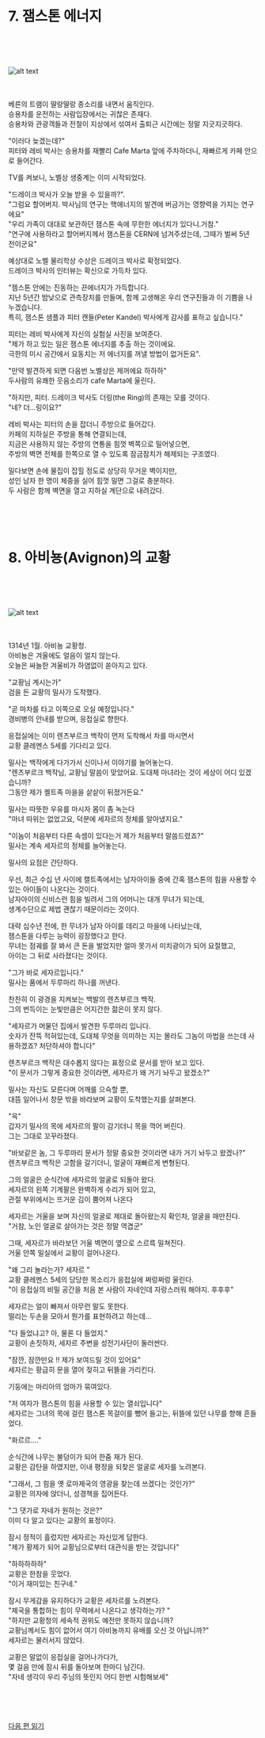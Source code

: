 # 7. 잼스톤 에너지 <br>
<br><br><br>

![alt text](images/ch-01-03-Bern.png)
<br><br><br>

베른의 트램이 딸랑딸랑 종소리를 내면서 움직인다. <br>
승용차를 운전하는 사람입장에서는 귀찮은 존재다.  <br>
승용차와 관광객들과 전철이 지상에서 섞여서 출퇴근 시간에는 정말 지긋지긋하다.  <br>

"이러다 늦겠는데?" <br>
피터와 레비 박사는 승용차를 재빨리 Cafe Marta 앞에 주차하더니, 재빠르게 카페 안으로 들어간다. <br>

TV를 켜보니, 노벨상 생중계는 이미 시작되었다.  <br>

"드레이크 박사가 오늘 받을 수 있을까?".<br>
"그럼요 할어버지. 박사님의 연구는 핵에너지의 발견에 버금가는 영향력을 가지는 연구에요" <br>
"우리 가족이 대대로 보관하던 잼스톤 속에 무한한 에너지가 있다니.거참." <br>
"연구에 사용하라고 할어버지께서 잼스톤을 CERN에 넘겨주셨는데, 그때가 벌써 5년 전이군요" <br>

예상대로 노벨 물리학상 수상은 드레이크 박사로 확정되었다. <br>
드레이크 박사의 인터뷰는 확신으로 가득차 있다.  <br>

"젬스톤 안에는 진동하는 끈에너지가 가득합니다. <br>
지난 5년간 밤낮으로 관측장치를 만들며, 함께 고생해온 우리 연구진들과 이 기쁨을 나누겠습니다. <br>
특히, 잼스톤 샘플과  피터 캔들(Peter Kandel) 박사에게 감사를 표하고 싶습니다." <br>

피터는 레비 박사에게 자신의 실험실 사진을 보여준다.  <br>
"제가 하고 있는 일은 잼스톤 에너지를 추출 하는 것이에요. <br>
극한의 미시 공간에서 요동치는 저 에너지를 꺼낼 방법이 없거든요".<br>

"만약 발견하게 되면 다음번 노벨상은 제꺼에요 하하하"  <br>
두사람의 유쾌한 웃음소리가 cafe Marta에 울린다.  <br>

"하지만, 피터. 드레이크 박사도 더링(the Ring)의 존재는 모를 것이다. <br>
"네? 더...링이요?" <br>

레비 박사는 피터의 손을 잡더니 주방으로 들어갔다. <br>
카페의 지하실은 주방을 통해 연결되는데, <br>
지금은 사용하지 않는 주방의 연통을 힘껏 벽쪽으로 밀어넣으면, <br>
주방의 벽면 전체를 한쪽으로 열 수 있도록 잠금잠치가 해제되는 구조였다. <br>

밀다보면 손에 물집이 잡힐 정도로 상당히 무거운 벽이지만,<br> 
성인 남자 한 명이 체중을 실어 힘껏 밀면 그걸로 충분하다. <br>
두 사람은 함께 벽면을 열고 지하실 계단으로 내려갔다. <br>

<br><br><br>

# 8. 아비뇽(Avignon)의 교황 <br>
<br><br><br>

![alt text](images/ch-01-03-Agvignon.webp)
<br><br><br>

1314년 1월. 아비뇽 교황청.<br>
아비뇽은 겨울에도 얼음이 얼지 않는다. <br>
오늘은 싸늘한 겨울비가 하염없이 쏟아지고 있다. <br>

"교황님 계시는가"<br>
검을 든 교황의 밀사가 도착했다.<br>

"곧 마차를 타고 이쪽으로 오실 예정입니다."<br>
경비병의 안내를 받으며, 응접실로 향한다.<br>

응접실에는 이미 렌츠부르크 백작이 먼저 도착해서 차를 마시면서<br>
교황 클레멘스 5세를 기다리고 있다.<br>

밀사는 백작에게 다가가서 신이나서 이야기를 늘어놓는다. <br>
"렌츠부르크 백작님, 교황님 말씀이 맞았어요. 도대체 마녀라는 것이 세상이 어디 있겠습니까? <br>
그동안 제가 켈트족 마을을 샅샅이 뒤졌거든요."<br>

밀사는 따뜻한 우유를 마시자 몸이 좀 녹는다<br>
"마녀 따위는 없었고요, 덕분에 세자르의 정체를 알아냈지요." <br>

"이놈이 처음부터 다른 속셈이 있다는거 제가 처음부터 말씀드렸죠?"<br>
밀사는 계속 세자르의 정체를 늘어놓는다.<br>

밀사의 요점은 간단하다.<br>

우선, 최근 수십 년 사이에 캘트족에서는 남자아이들 중에 간혹 잼스톤의 힘을 사용할 수 있는 아이들이 나온다는 것이다. <br>
남자아이의 신비스런 힘을 빌려서 그의 어머니는 대개 무녀가 되는데, <br>
생계수단으로 제법 괜찮기 때문이라는 것이다.<br>

대략 십수년 전에, 한 무녀가 남자 아이를 데리고 마을에 나타났는데, <br>
잼스톤을 다루는 능력이 굉장했다고 한다. <br>
무녀는 점궤를 잘 봐서 큰 돈을 벌었지만 얼마 못가서 미치광이가 되어 요절했고, <br>
아이는 그 뒤로 사라졌다는 것이다.<br>

"그가 바로 세자르입니다." <br>
밀사는 품에서 두루마리 하나를 꺼낸다. <br>

찬찬히 이 광경을 지켜보는 백발의 렌츠부르크 백작.<br>
그의 번득이는 눈빛만큼은 어지간한 젊은이 못지 않다.<br>

"세자르가 머물던 집에서 발견한 두루마리 입니다. <br>
숫자가 잔뜩 적혀있는데, 도대체 무엇을 의미하는 지는 몰라도 그놈이 마법을 쓰는데 사용하겠죠? 처단하셔야 합니다"  <br>

렌츠부르크 백작은 대수롭지 않다는 표정으로 문서를 받아 보고 있다. <br>
"이 문서가 그렇게 중요한 것이라면, 세자르가 왜 거기 놔두고 왔겠소?" <br>

밀사는 자신도 모른다며 어깨를 으슥할 뿐, <br>
대뜸 일어나서 창문 밖을 바라보며 교황이 도착했는지를 살펴본다. <br>

"윽" <br>
갑자기 밀사의 목에 세자르의 팔이 감기더니 목을 꺽어 버린다.  <br>
그는 그대로 꼬꾸라졌다. <br>

"바보같은 놈, 그 두루마리 문서가 정말 중요한 것이라면 내가 거기 놔두고 왔겠나?" <br>
렌츠부르크 백작은 고함을 갈기더니, 얼굴이 재빠르게 변형된다. <br>

그의 얼굴은 순식간에 세자르의 얼굴로 되돌아 왔다. <br>
세자르의 왼쪽 기계팔은 완벽하게 수리가 되어 있고, <br>
관절 부위에서는 뜨거운 김이 뿜어져 나온다<br>

세자르는 거울을 보며 자신의 얼굴로 제대로 돌아왔는지 확인차, 얼굴을 매만진다. <br>
"거참, 노인 얼굴로 살아가는 것은 정말 역겹군" <br>

그때, 세자르가 바라보던 거울 벽면이 옆으로 스르륵 밀쳐진다. <br>
거울 안쪽 밀실에서 교황이 걸어나온다. <br>

"왜 그리 놀라는가? 세자르 " <br>
교황 클레멘스 5세의 당당한 목소리가 응접실에 쩌렁쩌렁 울린다. <br>
"이 응접실의 비밀 공간을 처음 본 사람이 자네인데 자랑스러워 해야지. 후후후" <br>

세자르는 얼이 빠져서 아무런 말도 못한다. <br>
떨리는 두손을 모아서 뭔가를 표현하려고 하는데... <br>

"다 들었냐고? 아, 물론 다 들었지." <br>
교황이 손짓하자, 세자르 주변을 성전기사단이 둘러싼다. <br>

"잠깐, 잠깐만요 !! 제가 보여드릴 것이 있어요" <br>
세자르는 황급히 문을 열어 젖히고 뒤뜰을 가리킨다. <br>

기둥에는 마리아의 엄마가 묶여있다. <br>

"저 여자가 잼스톤의 힘을 사용할 수 있는 열쇠입니다" <br>
세자르는 그녀의 목에 걸린 잼스톤 목걸이를 뺐어 들고는, 뒤뜰에 있던 나무를 향해 흔들었다. <br>

"화르르...." <br>

순식간에 나무는 불덩이가 되어 한줌 재가 된다. <br>
교황은 감탄을 하였지만, 이내 평정을 되찾은 얼굴로 세자를 노려본다. <br>

"그래서, 그 힘을 옛 로마제국의 영광을 찾는데 쓰겠다는 것인가?" <br>
교황은 의자에 앉더니, 성경책을 집어든다. <br>

"그 댓가로 자네가 원하는 것은?" <br>
이미 다 알고 있다는 교황의 표정이다. <br>

잠시 정적이 흘렀지만 세자르는 자신있게 답한다. <br>
"제가 황제가 되어 교황님으로부터 대관식을 받는 것입니다" <br>

"하하하하하" <br>
교황은 한참을 웃었다. <br>
"이거 재미있는 친구네." <br>

잠시 무게감을 유지하다가 교황은 세자르를 노려본다. <br>
"제국을 통합하는 힘이 무력에서 나온다고 생각하는가? " <br>
"하지만 교황청의 세속적 권위도 예전만 못하지 않습니까? <br>
교황님께서도 힘이 없어서 여기 아비뇽까지 유배를 오신 것 아닙니까?" <br>
세자르는 물러서지 않았다. <br>

교황은 말없이 응접실을 걸어나가다가, <br> 
몇 걸음 만에 잠시 뒤를 돌아보며 한마디 남긴다. <br>
"자네 생각이 우리 주님의 뜻인지 어디 한번 시험해보세" <br>


<br><br><br>

[다음 편 읽기](1-03_(KR)Avignon_2.md)
